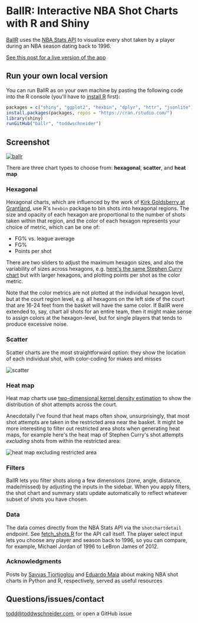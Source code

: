 # BallR: Interactive NBA Shot Charts with R and Shiny

[BallR](http://toddwschneider.com/posts/ballr-interactive-nba-shot-charts-with-r-and-shiny/) uses the [NBA Stats API](http://stats.nba.com/) to visualize every shot taken by a player during an NBA season dating back to 1996.

[See this post for a live version of the app](http://toddwschneider.com/posts/ballr-interactive-nba-shot-charts-with-r-and-shiny/)

## Run your own local version

You can run BallR as on your own machine by pasting the following code into the R console (you'll have to [install R](https://cran.rstudio.com/) first):

```R
packages = c("shiny", "ggplot2", "hexbin", "dplyr", "httr", "jsonlite")
install.packages(packages, repos = "https://cran.rstudio.com/")
library(shiny)
runGitHub("ballr", "toddwschneider")
```

## Screenshot

[![ballr](https://cloud.githubusercontent.com/assets/70271/13547819/b74dca58-e2ae-11e5-8f00-7c3c768e77e3.png)](http://toddwschneider.com/posts/ballr-interactive-nba-shot-charts-with-r-and-shiny/)

There are three chart types to choose from: **hexagonal**, **scatter**, and **heat map**

### Hexagonal

Hexagonal charts, which are influenced by the work of [Kirk Goldsberry at Grantland](https://grantland.com/contributors/kirk-goldsberry/), use R's `hexbin` package to bin shots into hexagonal regions. The size and opacity of each hexagon are proportional to the number of shots taken within that region, and the color of each hexagon represents your choice of metric, which can be one of:

- FG% vs. league average
- FG%
- Points per shot

There are two sliders to adjust the maximum hexagon sizes, and also the variability of sizes across hexagons, e.g. [here's the same Stephen Curry chart](https://cloud.githubusercontent.com/assets/70271/13547845/63f4101e-e2af-11e5-9a57-13a8a61b367a.png) but with larger hexagons, and plotting points per shot as the color metric.

Note that the color metrics are not plotted at the individual hexagon level, but at the court region level, e.g. all hexagons on the left side of the court that are 16-24 feet from the basket will have the same color. If BallR were extended to, say, chart all shots for an entire team, then it might make sense to assign colors at the hexagon-level, but for single players that tends to produce excessive noise.

### Scatter

Scatter charts are the most straightforward option: they show the location of each individual shot, with color-coding for makes and misses

![scatter](https://cloud.githubusercontent.com/assets/70271/13382173/dfae7f46-de3b-11e5-9ca6-1e2740904b60.png)

### Heat map

Heat map charts use [two-dimensional kernel density estimation](https://en.wikipedia.org/wiki/Multivariate_kernel_density_estimation) to show the distribution of shot attempts across the court.

Anecdotally I've found that heat maps often show, unsurprisingly, that most shot attempts are taken in the restricted area near the basket. It might be more interesting to filter out restricted area shots when generating heat maps, for example here's the heat map of Stephen Curry's shot attempts *excluding* shots from within the restricted area:

![heat map excluding restricted area](https://cloud.githubusercontent.com/assets/70271/13588733/23896d06-e4a0-11e5-887e-f31c636de422.png)

### Filters

BallR lets you filter shots along a few dimensions (zone, angle, distance, made/missed) by adjusting the inputs in the sidebar. When you apply filters, the shot chart and summary stats update automatically to reflect whatever subset of shots you have chosen.

### Data

The data comes directly from the NBA Stats API via the `shotchartdetail` endpoint. See [fetch_shots.R](fetch_shots.R) for the API call itself. The player select input lets you choose any player and season back to 1996, so you can compare, for example, Michael Jordan of 1996 to LeBron James of 2012.

### Acknowledgments

Posts by [Savvas Tjortjoglou](http://savvastjortjoglou.com/nba-shot-sharts.html) and [Eduardo Maia](http://thedatagame.com.au/2015/09/27/how-to-create-nba-shot-charts-in-r/) about making NBA shot charts in Python and R, respectively, served as useful resources

## Questions/issues/contact

todd@toddwschneider.com, or open a GitHub issue
